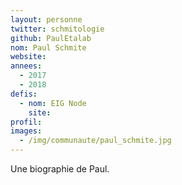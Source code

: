 ```yaml
---
layout: personne
twitter: schmitologie
github: PaulEtalab
nom: Paul Schmite
website:
annees:
  - 2017
  - 2018
defis: 
  - nom: EIG Node
    site: 
profil: 
images:
  - /img/communaute/paul_schmite.jpg
---
```


Une biographie de Paul.
